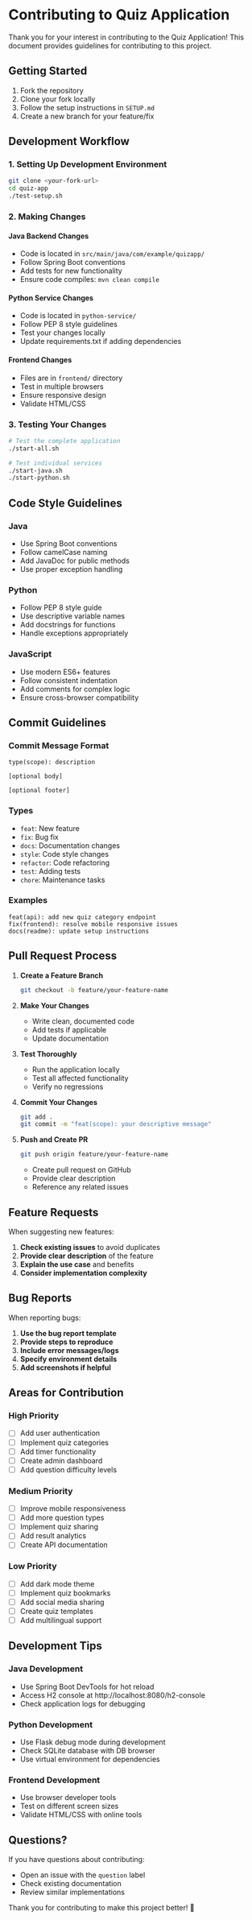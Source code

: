 # Contributing to Quiz Application

Thank you for your interest in contributing to the Quiz Application! This document provides guidelines for contributing to this project.

## Getting Started

1. Fork the repository
2. Clone your fork locally
3. Follow the setup instructions in `SETUP.md`
4. Create a new branch for your feature/fix

## Development Workflow

### 1. Setting Up Development Environment
```bash
git clone <your-fork-url>
cd quiz-app
./test-setup.sh
```

### 2. Making Changes

#### Java Backend Changes
- Code is located in `src/main/java/com/example/quizapp/`
- Follow Spring Boot conventions
- Add tests for new functionality
- Ensure code compiles: `mvn clean compile`

#### Python Service Changes
- Code is located in `python-service/`
- Follow PEP 8 style guidelines
- Test your changes locally
- Update requirements.txt if adding dependencies

#### Frontend Changes
- Files are in `frontend/` directory
- Test in multiple browsers
- Ensure responsive design
- Validate HTML/CSS

### 3. Testing Your Changes
```bash
# Test the complete application
./start-all.sh

# Test individual services
./start-java.sh
./start-python.sh
```

## Code Style Guidelines

### Java
- Use Spring Boot conventions
- Follow camelCase naming
- Add JavaDoc for public methods
- Use proper exception handling

### Python
- Follow PEP 8 style guide
- Use descriptive variable names
- Add docstrings for functions
- Handle exceptions appropriately

### JavaScript
- Use modern ES6+ features
- Follow consistent indentation
- Add comments for complex logic
- Ensure cross-browser compatibility

## Commit Guidelines

### Commit Message Format
```
type(scope): description

[optional body]

[optional footer]
```

### Types
- `feat`: New feature
- `fix`: Bug fix
- `docs`: Documentation changes
- `style`: Code style changes
- `refactor`: Code refactoring
- `test`: Adding tests
- `chore`: Maintenance tasks

### Examples
```
feat(api): add new quiz category endpoint
fix(frontend): resolve mobile responsive issues
docs(readme): update setup instructions
```

## Pull Request Process

1. **Create a Feature Branch**
   ```bash
   git checkout -b feature/your-feature-name
   ```

2. **Make Your Changes**
   - Write clean, documented code
   - Add tests if applicable
   - Update documentation

3. **Test Thoroughly**
   - Run the application locally
   - Test all affected functionality
   - Verify no regressions

4. **Commit Your Changes**
   ```bash
   git add .
   git commit -m "feat(scope): your descriptive message"
   ```

5. **Push and Create PR**
   ```bash
   git push origin feature/your-feature-name
   ```
   - Create pull request on GitHub
   - Provide clear description
   - Reference any related issues

## Feature Requests

When suggesting new features:

1. **Check existing issues** to avoid duplicates
2. **Provide clear description** of the feature
3. **Explain the use case** and benefits
4. **Consider implementation complexity**

## Bug Reports

When reporting bugs:

1. **Use the bug report template**
2. **Provide steps to reproduce**
3. **Include error messages/logs**
4. **Specify environment details**
5. **Add screenshots if helpful**

## Areas for Contribution

### High Priority
- [ ] Add user authentication
- [ ] Implement quiz categories
- [ ] Add timer functionality
- [ ] Create admin dashboard
- [ ] Add question difficulty levels

### Medium Priority
- [ ] Improve mobile responsiveness
- [ ] Add more question types
- [ ] Implement quiz sharing
- [ ] Add result analytics
- [ ] Create API documentation

### Low Priority
- [ ] Add dark mode theme
- [ ] Implement quiz bookmarks
- [ ] Add social media sharing
- [ ] Create quiz templates
- [ ] Add multilingual support

## Development Tips

### Java Development
- Use Spring Boot DevTools for hot reload
- Access H2 console at http://localhost:8080/h2-console
- Check application logs for debugging

### Python Development
- Use Flask debug mode during development
- Check SQLite database with DB browser
- Use virtual environment for dependencies

### Frontend Development
- Use browser developer tools
- Test on different screen sizes
- Validate HTML/CSS with online tools

## Questions?

If you have questions about contributing:
- Open an issue with the `question` label
- Check existing documentation
- Review similar implementations

Thank you for contributing to make this project better! 🎉
